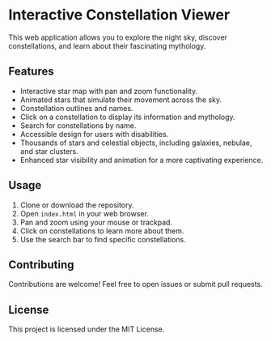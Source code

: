 # Interactive Constellation Viewer

This web application allows you to explore the night sky, discover constellations, and learn about their fascinating mythology.

## Features

*   Interactive star map with pan and zoom functionality.
*   Animated stars that simulate their movement across the sky.
*   Constellation outlines and names.
*   Click on a constellation to display its information and mythology.
*   Search for constellations by name.
*   Accessible design for users with disabilities.
*   Thousands of stars and celestial objects, including galaxies, nebulae, and star clusters.
*   Enhanced star visibility and animation for a more captivating experience.

## Usage

1.  Clone or download the repository.
2.  Open `index.html` in your web browser.
3.  Pan and zoom using your mouse or trackpad.
4.  Click on constellations to learn more about them.
5.  Use the search bar to find specific constellations.

## Contributing

Contributions are welcome! Feel free to open issues or submit pull requests.

## License

This project is licensed under the MIT License.
